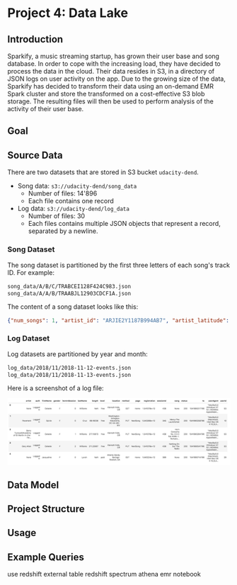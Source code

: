 # Project 4: Data Lake

## Introduction

Sparkify, a music streaming startup, has grown their user base and song database. In order to cope with the increasing load, they have decided to process the data in the cloud. Their data resides in S3, in a directory of JSON logs on user activity on the app. Due to the growing size of the data, Sparkify has decided to transform their data using an on-demand EMR Spark cluster and store the transformed on a cost-effective S3 blob storage. The resulting files will then be used to perform analysis of the activity of their user base.

## Goal

## Source Data

There are two datasets that are stored in S3 bucket `udacity-dend`.

- Song data: `s3://udacity-dend/song_data`
    - Number of files: 14'896
    - Each file contains one record
- Log data: `s3://udacity-dend/log_data`
    - Number of files: 30
    - Each files contains multiple JSON objects that represent a record, separated by a newline.

### Song Dataset

The song dataset is partitioned by the first three letters of each song's track ID. For example:

```
song_data/A/B/C/TRABCEI128F424C983.json
song_data/A/A/B/TRAABJL12903CDCF1A.json
```

The content of a song dataset looks like this:

```json
{"num_songs": 1, "artist_id": "ARJIE2Y1187B994AB7", "artist_latitude": null, "artist_longitude": null, "artist_location": "", "artist_name": "Line Renaud", "song_id": "SOUPIRU12A6D4FA1E1", "title": "Der Kleine Dompfaff", "duration": 152.92036, "year": 0}
```

### Log Dataset

Log datasets are partitioned by year and month:

```
log_data/2018/11/2018-11-12-events.json
log_data/2018/11/2018-11-13-events.json
```

Here is a screenshot of a log file:

![Log Dataset](images/source_log_data.png)

## Data Model

## Project Structure

## Usage

## Example Queries

use redshift external table
redshift spectrum
athena
emr notebook